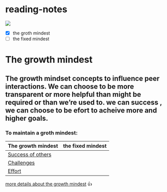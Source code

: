 # reading-notes
![](https://miro.medium.com/max/6000/1*6tmkrsxMAYNQST-YjAAAlA.jpeg)
- [x]  the groth mindest
- [ ]  the fixed mindest

 # The growth mindest #

##  The growth mindset concepts to influence peer interactions. We can choose to be more transparent or more helpful than might be required or than we’re used to. we can success , we can choose to be efort to acheive more and higher goals. ##


### To maintain a groth mindest: ###
The growth mindest      | the fixed mindest
------------            | -------------
[Success of others]()   |
[Challenges]()          |
[Effort]()              |

 
 
 [more details about the growth mindest](https://www.atlassian.com/blog/inside-atlassian/growth-mindset) :+1:

